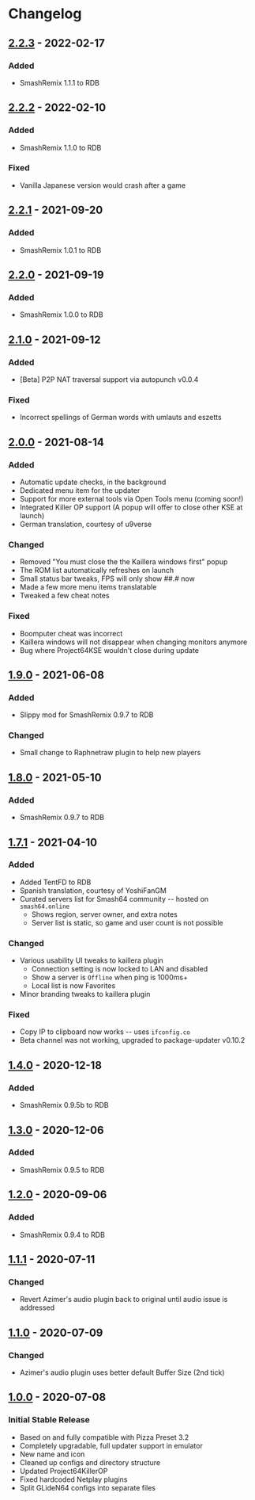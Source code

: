 # Changelog

## [2.2.3] - 2022-02-17

### Added

- SmashRemix 1.1.1 to RDB

## [2.2.2] - 2022-02-10

### Added

- SmashRemix 1.1.0 to RDB

### Fixed

- Vanilla Japanese version would crash after a game

## [2.2.1] - 2021-09-20

### Added

- SmashRemix 1.0.1 to RDB

## [2.2.0] - 2021-09-19

### Added

- SmashRemix 1.0.0 to RDB

## [2.1.0] - 2021-09-12

### Added

- [Beta] P2P NAT traversal support via autopunch v0.0.4

### Fixed

- Incorrect spellings of German words with umlauts and eszetts

## [2.0.0] - 2021-08-14

### Added

- Automatic update checks, in the background
- Dedicated menu item for the updater
- Support for more external tools via Open Tools menu (coming soon!)
- Integrated Killer OP support (A popup will offer to close other KSE at launch)
- German translation, courtesy of u9verse

### Changed

- Removed "You must close the the Kaillera windows first" popup
- The ROM list automatically refreshes on launch
- Small status bar tweaks, FPS will only show ##.# now
- Made a few more menu items translatable
- Tweaked a few cheat notes

### Fixed

- Boomputer cheat was incorrect
- Kaillera windows will not disappear when changing monitors anymore
- Bug where Project64KSE wouldn't close during update

## [1.9.0] - 2021-06-08

### Added

- Slippy mod for SmashRemix 0.9.7 to RDB

### Changed

- Small change to Raphnetraw plugin to help new players

## [1.8.0] - 2021-05-10

### Added

- SmashRemix 0.9.7 to RDB

## [1.7.1] - 2021-04-10

### Added

- Added TentFD to RDB
- Spanish translation, courtesy of YoshiFanGM
- Curated servers list for Smash64 community -- hosted on `smash64.online`
  - Shows region, server owner, and extra notes
  - Server list is static, so game and user count is not possible

### Changed

- Various usability UI tweaks to kaillera plugin
  - Connection setting is now locked to LAN and disabled
  - Show a server is `Offline` when ping is 1000ms+
  - Local list is now Favorites
- Minor branding tweaks to kaillera plugin

### Fixed

- Copy IP to clipboard now works -- uses `ifconfig.co`
- Beta channel was not working, upgraded to package-updater v0.10.2

## [1.4.0] - 2020-12-18

### Added

- SmashRemix 0.9.5b to RDB

## [1.3.0] - 2020-12-06

### Added

- SmashRemix 0.9.5 to RDB

## [1.2.0] - 2020-09-06

### Added

- SmashRemix 0.9.4 to RDB

## [1.1.1] - 2020-07-11

### Changed

- Revert Azimer's audio plugin back to original until audio issue is addressed

## [1.1.0] - 2020-07-09

### Changed

- Azimer's audio plugin uses better default Buffer Size (2nd tick)

## [1.0.0] - 2020-07-08

### Initial Stable Release

- Based on and fully compatible with Pizza Preset 3.2
- Completely upgradable, full updater support in emulator
- New name and icon
- Cleaned up configs and directory structure
- Updated Project64KillerOP
- Fixed hardcoded Netplay plugins
- Split GLideN64 configs into separate files

[1.0.0]: https://github.com/smash64-dev/project64k-legacy/releases/tag/v1.0.0
[1.1.0]: https://github.com/smash64-dev/project64k-legacy/releases/tag/v1.1.0
[1.1.1]: https://github.com/smash64-dev/project64k-legacy/releases/tag/v1.1.1
[1.2.0]: https://github.com/smash64-dev/project64k-legacy/releases/tag/v1.2.0
[1.3.0]: https://github.com/smash64-dev/project64k-legacy/releases/tag/v1.3.0
[1.4.0]: https://github.com/smash64-dev/project64k-legacy/releases/tag/v1.4.0
[1.7.1]: https://github.com/smash64-dev/project64k-legacy/releases/tag/v1.7.1
[1.8.0]: https://github.com/smash64-dev/project64k-legacy/releases/tag/v1.8.0
[1.9.0]: https://github.com/smash64-dev/project64k-legacy/releases/tag/v1.9.0
[2.0.0]: https://github.com/smash64-dev/project64k-legacy/releases/tag/v2.0.0
[2.1.0]: https://github.com/smash64-dev/project64k-legacy/releases/tag/v2.1.0
[2.2.0]: https://github.com/smash64-dev/project64k-legacy/releases/tag/v2.2.0
[2.2.1]: https://github.com/smash64-dev/project64k-legacy/releases/tag/v2.2.1
[2.2.2]: https://github.com/smash64-dev/project64k-legacy/releases/tag/v2.2.2
[2.2.3]: https://github.com/smash64-dev/project64k-legacy/releases/tag/v2.2.3
